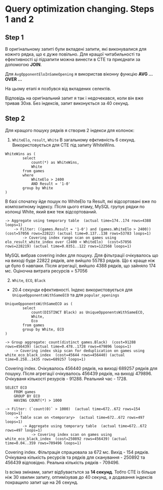 # Query optimization changing. Steps 1 and 2

## Step 1
В оригінальному запиті були вкладені запити, які виконувалися для кожнго рядка, що є дуже повільно. Для кращої читабильності та ефективності ці підзапити можна винести в CTE та приєднати за допомогою **JOIN**.

Для ```AvgOpponentEloInSameOpening``` я використав віконну функцію **AVG ... OVER ...**

На цьому етапі я позбувся від вкладених селектів.

Відповідь на оригінальний запит я так і недочекався, коли він вже тривав 30хв.
Без індексів, запит виконується за 40 секунд.
[](screenshots/origin_time.png)

## Step 2

Для кращого пошуку рядків я створив 2 індекси для колонок:
1. ```WhiteElo```, ```result```, ```White```
В загальному ефктивність 6 секунд. Використовується для CTE під запиту WhiteWins.

```
WhiteWins as (
		select
			count(*) as WhiteWins,
			White
		from games
		where
			WhiteElo > 2400
	        AND Result = '1-0'
	    group by White
)
```
В базі спочатку йде пошук по WhiteElo та Result, які відсортовані вже по композитному індексу. Після цього етаму, MySQL групує рядки по колонці White, який вже теж відсортований.

```
-> Aggregate using temporary table  (actual time=174..174 rows=4388 loops=1)
    -> Filter: ((games.Result = '1-0') and (games.WhiteElo > 2400))  (cost=57056 rows=22822) (actual time=0.137..138 rows=53783 loops=1)
        -> Covering index range scan on games using elo_result_white_index over (2400 < WhiteElo)  (cost=57056 rows=228219) (actual time=0.0351..122 rows=122568 loops=1)
```
MySQL вибрав covering index для пошуку. Для фільтрації очікувалось що на виході буде 22822 рядків, але вийшло 55783 рядків. Що є краще ніж це було б навпаки. Після агрегації, вийшло 4388 рядків, що зайняло 174 мс. Оціночна витрата ресурсів = 57056

[](screenshots/index_1_time.png)

2. ```White```, ```ECO```, ```Black```

+ 20.4 секунди ефективності. Індекс використовується для ```UniqueOpponentsWithSameECO``` та для ```popular_openings```

```
UniqueOpponentsWithSameECO as (
		select
			count(DISTINCT Black) as UniqueOpponentsWithSameECO,
			White,
			Eco
        from games
        group by White, ECO
)
```

```
-> Group aggregate: count(distinct games.Black)  (cost=91288 rows=456439) (actual time=0.478..1728 rows=479896 loops=1)
    -> Covering index skip scan for deduplication on games using white_eco_black_index  (cost=45644 rows=456440) (actual time=0.258..1435 rows=689257 loops=1)
```

Covering index. Очікувалось 456440 рядків, на виході 689257 рядків для пошуку. Після агрегації очікувалось 456439 рядків, на виході 479896. Очікуваня кількості резурсів - 91288. Реальний час - 1728.

```
SELECT ECO
    FROM games
    GROUP BY ECO
    HAVING COUNT(*) > 1000
```

```
-> Filter: (`count(0)` > 1000)  (actual time=672..672 rows=154 loops=1)
    -> Table scan on <temporary>  (actual time=672..672 rows=497 loops=1)
        -> Aggregate using temporary table  (actual time=672..672 rows=497 loops=1)
            -> Covering index scan on games using white_eco_black_index  (cost=250892 rows=456439) (actual time=0.04..359 rows=709496 loops=1)
```

Covering index. Фільтрація спрацювала за 672 мс. Вихід - 154 рядків. Очікувана кількість ресурсів та рядків для сканування - 250892 та 456439 відповідно. Реальна кількість рядків - 709496.

[](screenshots/index_2_time.png)

Із всіма змінами, запит відбуваєтьтся за **14 секунд**. Тобто CTE із більше ніж 30 хвилин запиту, оптимізував до 40 секунд, а додавання індексів покращило запит ще на 26 секунд.
